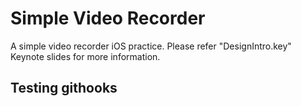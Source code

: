 # Simple Video Recorder

A simple video recorder iOS practice.
Please refer "DesignIntro.key" Keynote slides for more information.

## Testing githooks

